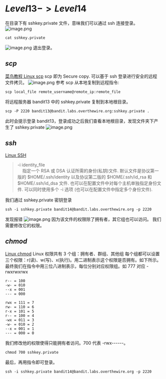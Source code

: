 # $Level13 -> Level14$
在目录下有 sshkey.private 文件，意味我们可以通过 ssh 连接登录。
![image.png](https://typora-birdy.oss-cn-guangzhou.aliyuncs.com/20240417203628.png)
```shell
cat sshkey.private
```
![image.png](https://typora-birdy.oss-cn-guangzhou.aliyuncs.com/20240417203704.png)
退出登录。
## $scp$
[菜鸟教程 Linux scp](https://www.runoob.com/linux/linux-comm-scp.html)
scp 即为 Secure copy. 可以基于 ssh 登录进行安全的远程文件拷贝。
![image.png](https://typora-birdy.oss-cn-guangzhou.aliyuncs.com/20240417205301.png)
参考 scp 从本地复制到远程指令:
```shell
scp local_file remote_username@remote_ip:remote_file
```
将远程服务器 bandit13 中的 sshkey.private 复制到本地根目录。
```shell
scp -P 2220 bandit13@bandit.labs.overthewire.org:sshkey.private .
```
此时会提示登录 bandit13，登录成功之后我们查看本地根目录，发现文件夹下产生了 sshkey.private
![image.png](https://typora-birdy.oss-cn-guangzhou.aliyuncs.com/20240417205643.png)
## $ssh$
[Linux SSH](http://linux.51yip.com/search/ssh)
> -i identity_file  
    指定一个 RSA 或 DSA 认证所需的身份(私钥)文件. 默认文件是协议第一版的 $HOME/.ssh/identity 以及协议第二版的 $HOME/.ssh/id_rsa 和 $HOME/.ssh/id_dsa 文件. 也可以在配置文件中对每个主机单独指定身份文件. 可以同时使用多个 -i 选项 (也可以在配置文件中指定多个身份文件).

我们通过 sshkey.private 密钥登录
```shell
ssh -i sshkey.private bandit14@bandit.labs.overthewire.org -p 2220
```
发现报错
![image.png](https://typora-birdy.oss-cn-guangzhou.aliyuncs.com/20240417210035.png)
因为该文件的权限除了拥有者，其它组也可以访问。
我们需要修改它的权限。
## $chmod$
[Linux chmod](https://cloud.tencent.com/developer/article/2098260)
Linux 权限共有 3 个组：拥有者、群组、其他组
每个组都可以设置三个权限：r(读)、w(写)、x(执行)。用二进制表示这个权限是否拥有。如下所示。最终我们在指令中用三位八进制表示，每位分别对应权限组。如 777 对应 -rwxrwxrwx
```shell
r-- = 100
-w- = 010 
--x = 001 
--- = 000
```
```shell
rwx = 111 = 7 
rw- = 110 = 6 
r-x = 101 = 5 
r-- = 100 = 4 
-wx = 011 = 3 
-w- = 010 = 2 
--x = 001 = 1 
--- = 000 = 0
```
我们修改他的权限使得只能拥有者访问。700 代表 -rwx------。
```shell
chmod 700 sshkey.private
```

最后，再用指令即可登录。
```shell
ssh -i sshkey.private bandit14@bandit.labs.overthewire.org -p 2220
```
